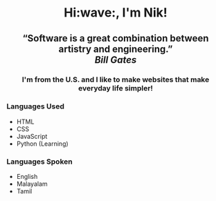 <h1 align="center">Hi:wave:, I'm Nik!</h1>

<h2 align="center">“Software is a great combination between artistry and engineering.” <br> <i>Bill Gates</i></h2>

<h3 align="center">I'm from the U.S. and I like to make websites that make everyday life simpler!</h3>

### Languages Used
- HTML
- CSS
- JavaScript
- Python (Learning)

### Languages Spoken
- English
- Malayalam
- Tamil
